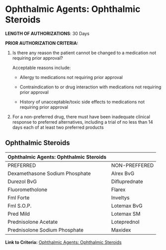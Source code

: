 # Ophthalmic Agents: Ophthalmic Steroids

**LENGTH OF AUTHORIZATIONS**: 30 Days

**PRIOR AUTHORIZATION CRITERIA:**

1. Is there any reason the patient cannot be changed to a medication not requiring prior approval?

    Acceptable reasons include:

    - Allergy to medications not requiring prior approval

    - Contraindication to or drug interaction with medications not requiring prior approval

    - History of unacceptable/toxic side effects to medications not requiring prior approval

2. For a non-preferred drug, there must have been inadequate clinical response to preferred alternatives, including a trial of no less than 14 days each of at least two preferred products

## Ophthalmic Steroids

| Ophthalmic Agents: Ophthalmic Steroids  |                |
|-----------------------------------------|----------------|
| PREFERRED                               | NON-PREFFERED  |
| Dexamethasone Sodium Phosphate          | Alrex BvG      |
| Durezol BvG                             | Difluprednate  |
| Fluorometholone                         | Flarex         |
| Fml Forte                               | Inveltys       |
| Fml S.O.P.                              | Lotemax BvG    |
| Pred Mild                               | Lotemax SM     |
| Prednisolone Acetate                    | Loteprednol    |
| Prednisolone Sodium Phosphate           | Maxidex        |

**Link to Criteria:** [Ophthalmic Agents: Ophthalmic Steroids](https://pharmacy.medicaid.ohio.gov/sites/default/files/20220415_UPDL_Criteria_FINAL_.pdf#page=80)
